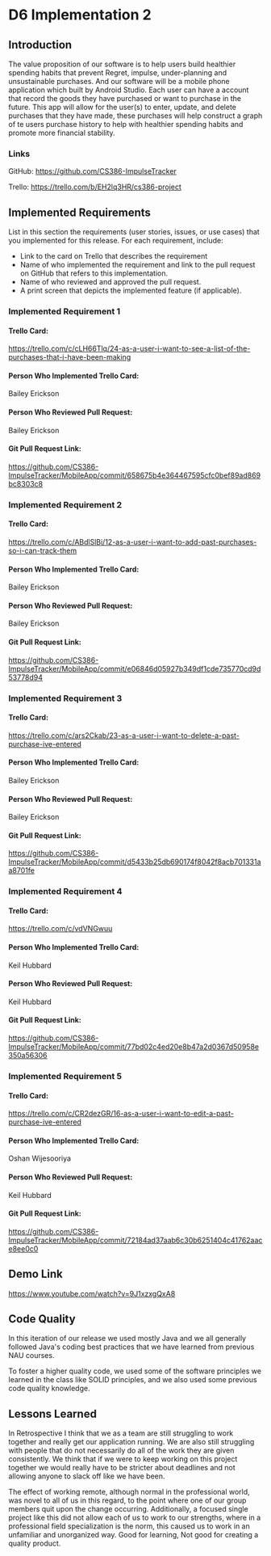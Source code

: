 # D6 Implementation 2

## Introduction 
The value proposition of our software is to help users build healthier spending habits that prevent Regret, impulse, under-planning
and unsustainable purchases. And our software will be a mobile phone application which built by Android Studio. Each user can have a account that record the goods they have purchased or want to purchase in the future. This app will allow for the user(s) to enter, update, and delete purchases that they have made, these purchases will help construct a graph of te users purchase history to help with healthier spending habits and promote more financial stability.
### Links
GitHub: <https://github.com/CS386-ImpulseTracker>

Trello: <https://trello.com/b/EH2lq3HR/cs386-project>

## Implemented Requirements 
List in this section the requirements (user stories, issues, or use cases) that you
implemented for this release. For each requirement, include:
- Link to the card on Trello that describes the requirement
- Name of who implemented the requirement and link to the pull request on GitHub
that refers to this implementation.
- Name of who reviewed and approved the pull request.
- A print screen that depicts the implemented feature (if applicable).
### Implemented Requirement 1
#### Trello Card: 
<https://trello.com/c/cLH66Tlq/24-as-a-user-i-want-to-see-a-list-of-the-purchases-that-i-have-been-making>
#### Person Who Implemented Trello Card:
 Bailey Erickson
#### Person Who Reviewed Pull Request:
 Bailey Erickson
#### Git Pull Request Link:
<https://github.com/CS386-ImpulseTracker/MobileApp/commit/658675b4e364467595cfc0bef89ad869bc8303c8>

### Implemented Requirement 2
#### Trello Card: 
<https://trello.com/c/ABdlSlBi/12-as-a-user-i-want-to-add-past-purchases-so-i-can-track-them>
#### Person Who Implemented Trello Card:
 Bailey Erickson
#### Person Who Reviewed Pull Request: 
Bailey Erickson
#### Git Pull Request Link:
<https://github.com/CS386-ImpulseTracker/MobileApp/commit/e06846d05927b349df1cde735770cd9d53778d94>

### Implemented Requirement 3
#### Trello Card: 
<https://trello.com/c/ars2Ckab/23-as-a-user-i-want-to-delete-a-past-purchase-ive-entered>
#### Person Who Implemented Trello Card:
 Bailey Erickson 
#### Person Who Reviewed Pull Request: 
Bailey Erickson
#### Git Pull Request Link:
<https://github.com/CS386-ImpulseTracker/MobileApp/commit/d5433b25db690174f8042f8acb701331aa8701fe>

### Implemented Requirement 4
#### Trello Card: 
<https://trello.com/c/vdVNGwuu>
#### Person Who Implemented Trello Card:
 Keil Hubbard
#### Person Who Reviewed Pull Request: 
Keil Hubbard
#### Git Pull Request Link:
<https://github.com/CS386-ImpulseTracker/MobileApp/commit/77bd02c4ed20e8b47a2d0367d50958e350a56306>

### Implemented Requirement 5
#### Trello Card: 
<https://trello.com/c/CR2dezGR/16-as-a-user-i-want-to-edit-a-past-purchase-ive-entered>
#### Person Who Implemented Trello Card:
 Oshan Wijesooriya
#### Person Who Reviewed Pull Request: 
Keil Hubbard
#### Git Pull Request Link:
<https://github.com/CS386-ImpulseTracker/MobileApp/commit/72184ad37aab6c30b6251404c41762aace8ee0c0>
## Demo Link
<https://www.youtube.com/watch?v=9J1xzxgQxA8>

## Code Quality
In this iteration of our release we used mostly Java and we all generally followed Java's coding best practices that we have learned from previous NAU courses.

 To foster a higher quality code, we used some of the software principles we learned in the class like SOLID principles, and we also used some previous code quality knowledge. 

## Lessons Learned
In Retrospective I think that we as a team are still struggling to work together and really get our application running. We are also still struggling with people that do not necessarily do all of the work they are given consistently. We think that if we were to keep working on this project together we would really have to be stricter about deadlines and not allowing anyone to slack off like we have been.

The effect of working remote, although normal in the professional world, was novel to all of us in this regard, to the point where one of our group members quit upon the change occurring. Additionally, a focused single project like this did not allow each of us to work to our strengths, where in a professional field specialization is the norm, this caused us to work in an unfamiliar and unorganized way. Good for learning, Not good for creating a quality product.
